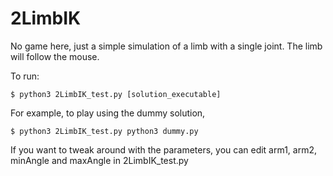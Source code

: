 # 2LimbIK
No game here, just a simple simulation of a limb with a single joint. The limb will follow the mouse.

To run:
```
$ python3 2LimbIK_test.py [solution_executable]
```
For example, to play using the dummy solution,
```
$ python3 2LimbIK_test.py python3 dummy.py
```

If you want to tweak around with the parameters, you can edit arm1, arm2, minAngle and maxAngle in 2LimbIK_test.py